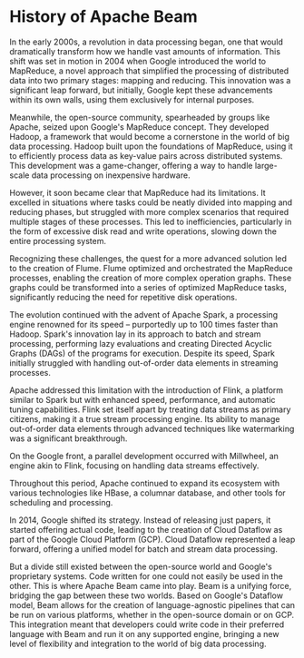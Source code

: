 # History of Apache Beam
In the early 2000s, a revolution in data processing began, one that would dramatically transform how we handle vast amounts of information. This shift was set in motion in 2004 when Google introduced the world to MapReduce, a novel approach that simplified the processing of distributed data into two primary stages: mapping and reducing. This innovation was a significant leap forward, but initially, Google kept these advancements within its own walls, using them exclusively for internal purposes.

Meanwhile, the open-source community, spearheaded by groups like Apache, seized upon Google's MapReduce concept. They developed Hadoop, a framework that would become a cornerstone in the world of big data processing. Hadoop built upon the foundations of MapReduce, using it to efficiently process data as key-value pairs across distributed systems. This development was a game-changer, offering a way to handle large-scale data processing on inexpensive hardware.

However, it soon became clear that MapReduce had its limitations. It excelled in situations where tasks could be neatly divided into mapping and reducing phases, but struggled with more complex scenarios that required multiple stages of these processes. This led to inefficiencies, particularly in the form of excessive disk read and write operations, slowing down the entire processing system.

Recognizing these challenges, the quest for a more advanced solution led to the creation of Flume. Flume optimized and orchestrated the MapReduce processes, enabling the creation of more complex operation graphs. These graphs could be transformed into a series of optimized MapReduce tasks, significantly reducing the need for repetitive disk operations.

The evolution continued with the advent of Apache Spark, a processing engine renowned for its speed – purportedly up to 100 times faster than Hadoop. Spark's innovation lay in its approach to batch and stream processing, performing lazy evaluations and creating Directed Acyclic Graphs (DAGs) of the programs for execution. Despite its speed, Spark initially struggled with handling out-of-order data elements in streaming processes.

Apache addressed this limitation with the introduction of Flink, a platform similar to Spark but with enhanced speed, performance, and automatic tuning capabilities. Flink set itself apart by treating data streams as primary citizens, making it a true stream processing engine. Its ability to manage out-of-order data elements through advanced techniques like watermarking was a significant breakthrough.

On the Google front, a parallel development occurred with Millwheel, an engine akin to Flink, focusing on handling data streams effectively.

Throughout this period, Apache continued to expand its ecosystem with various technologies like HBase, a columnar database, and other tools for scheduling and processing.

In 2014, Google shifted its strategy. Instead of releasing just papers, it started offering actual code, leading to the creation of Cloud Dataflow as part of the Google Cloud Platform (GCP). Cloud Dataflow represented a leap forward, offering a unified model for batch and stream data processing.

But a divide still existed between the open-source world and Google's proprietary systems. Code written for one could not easily be used in the other. This is where Apache Beam came into play. Beam is a unifying force, bridging the gap between these two worlds. Based on Google's Dataflow model, Beam allows for the creation of language-agnostic pipelines that can be run on various platforms, whether in the open-source domain or on GCP. This integration meant that developers could write code in their preferred language with Beam and run it on any supported engine, bringing a new level of flexibility and integration to the world of big data processing.
